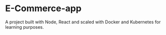 # E-Commerce-app
A project built with Node, React and scaled with Docker and Kubernetes for learning purposes.
